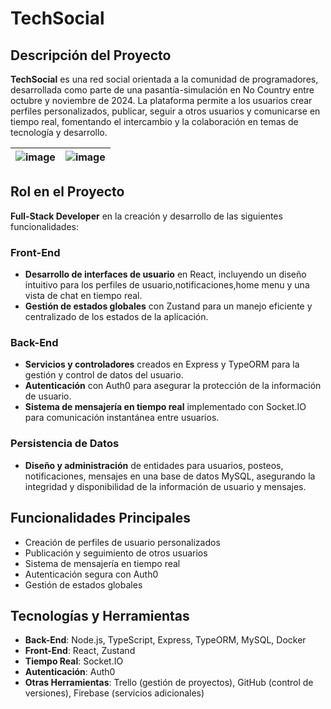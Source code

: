 # TechSocial

## Descripción del Proyecto
**TechSocial** es una red social orientada a la comunidad de programadores, desarrollada como parte de una pasantía-simulación en No Country entre octubre y noviembre de 2024. La plataforma permite a los usuarios crear perfiles personalizados, publicar, seguir a otros usuarios y comunicarse en tiempo real, fomentando el intercambio y la colaboración en temas de tecnología y desarrollo.

| ![image](https://github.com/user-attachments/assets/68b69785-a3f3-466e-9761-e539a1f6cd33) | ![image](https://github.com/user-attachments/assets/62e46501-bcfd-43c2-ad9f-2a1b296a1a26)
| :----------------------------------------------------------: | :----------------------------------------------------------: |

## Rol en el Proyecto
**Full-Stack Developer** en la creación y desarrollo de las siguientes funcionalidades:

### Front-End
- **Desarrollo de interfaces de usuario** en React, incluyendo un diseño intuitivo para los perfiles de usuario,notificaciones,home menu y una vista de chat en tiempo real.
- **Gestión de estados globales** con Zustand para un manejo eficiente y centralizado de los estados de la aplicación.

### Back-End
- **Servicios y controladores** creados en Express y TypeORM para la gestión y control de datos del usuario.
- **Autenticación** con Auth0 para asegurar la protección de la información de usuario.
- **Sistema de mensajería en tiempo real** implementado con Socket.IO para comunicación instantánea entre usuarios.

### Persistencia de Datos
- **Diseño y administración** de entidades para usuarios, posteos, notificaciones, mensajes en una base de datos MySQL, asegurando la integridad y disponibilidad de la información de usuario y mensajes.

## Funcionalidades Principales
- Creación de perfiles de usuario personalizados
- Publicación y seguimiento de otros usuarios
- Sistema de mensajería en tiempo real
- Autenticación segura con Auth0
- Gestión de estados globales

## Tecnologías y Herramientas
- **Back-End**: Node.js, TypeScript, Express, TypeORM, MySQL, Docker
- **Front-End**: React, Zustand
- **Tiempo Real**: Socket.IO
- **Autenticación**: Auth0
- **Otras Herramientas**: Trello (gestión de proyectos), GitHub (control de versiones), Firebase (servicios adicionales)
